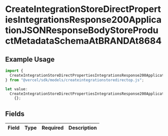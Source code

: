 # CreateIntegrationStoreDirectPropertiesIntegrationsResponse200ApplicationJSONResponseBodyStoreProductMetadataSchemaAtBRANDAt8684

## Example Usage

```typescript
import {
  CreateIntegrationStoreDirectPropertiesIntegrationsResponse200ApplicationJSONResponseBodyStoreProductMetadataSchemaAtBRANDAt8684,
} from "@vercel/sdk/models/createintegrationstoredirectop.js";

let value:
  CreateIntegrationStoreDirectPropertiesIntegrationsResponse200ApplicationJSONResponseBodyStoreProductMetadataSchemaAtBRANDAt8684 =
    {};
```

## Fields

| Field       | Type        | Required    | Description |
| ----------- | ----------- | ----------- | ----------- |